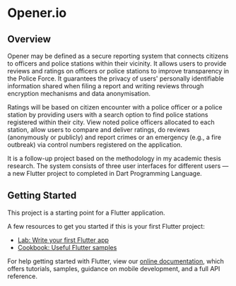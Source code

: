 # Opener.io

## Overview 
Opener may be defined as a secure reporting system that connects citizens to officers and police stations within their vicinity. It allows users to provide reviews and ratings on officers or police stations to improve transparency in the Police Force. It guarantees the privacy of users' personally identifiable information shared when filing a report and writing reviews through encryption mechanisms and data anonymisation.

Ratings will be based on citizen encounter with a police officer or a police station by providing users with a search option to find police stations registered within their city. View noted police officers allocated to each station, allow users to compare and deliver ratings, do reviews (anonymously or publicly) and report crimes or an emergency (e.g., a fire outbreak) via control numbers registered on the application.

It is a follow-up project based on the methodology in my academic thesis research. The system consists of three user interfaces for different users — a new Flutter project to completed in Dart Programming Language. 

## Getting Started

This project is a starting point for a Flutter application.

A few resources to get you started if this is your first Flutter project:

- [Lab: Write your first Flutter app](https://flutter.dev/docs/get-started/codelab)
- [Cookbook: Useful Flutter samples](https://flutter.dev/docs/cookbook)

For help getting started with Flutter, view our
[online documentation](https://flutter.dev/docs), which offers tutorials,
samples, guidance on mobile development, and a full API reference.
